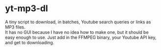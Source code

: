 # yt-mp3-dl
A tiny script to download, in batches, Youtube search queries or links as MP3 files. </br>
It has no GUI because I have no idea how to make one, but it should be easy enough to use. Just add in the FFMPEG binary, 
your Youtube API key, and get to downloading.
